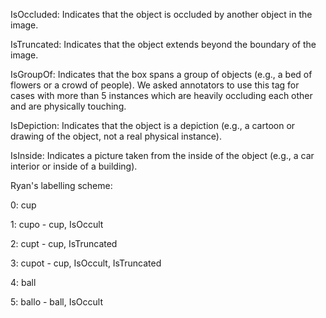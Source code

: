 IsOccluded: Indicates that the object is occluded by another object in the image.

IsTruncated: Indicates that the object extends beyond the boundary of the image.

IsGroupOf: Indicates that the box spans a group of objects (e.g., a bed of flowers or a crowd of people). We asked annotators to use this tag for cases with more than 5 instances which are heavily occluding each other and are physically touching.

IsDepiction: Indicates that the object is a depiction (e.g., a cartoon or drawing of the object, not a real physical instance).

IsInside: Indicates a picture taken from the inside of the object (e.g., a car interior or inside of a building).


Ryan's labelling scheme:

0: cup

1: cupo - cup, IsOccult

2: cupt - cup, IsTruncated

3: cupot - cup, IsOccult, IsTruncated

4: ball

5: ballo - ball, IsOccult
